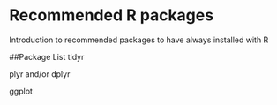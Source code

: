 # Recommended R packages
Introduction to recommended packages to have always installed with R

##Package List
tidyr

plyr and/or dplyr

ggplot


